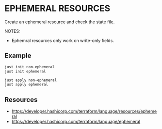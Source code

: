 # EPHEMERAL RESOURCES

Create an ephemeral resource and check the state file.  

NOTES:

* Ephemral resources only work on write-only fields.  

## Example

```sh
just init non-ephemeral 
just init ephemeral 

just apply non-ephemeral 
just apply ephemeral 
```

## Resources

* https://developer.hashicorp.com/terraform/language/resources/ephemeral
* https://developer.hashicorp.com/terraform/language/ephemeral
